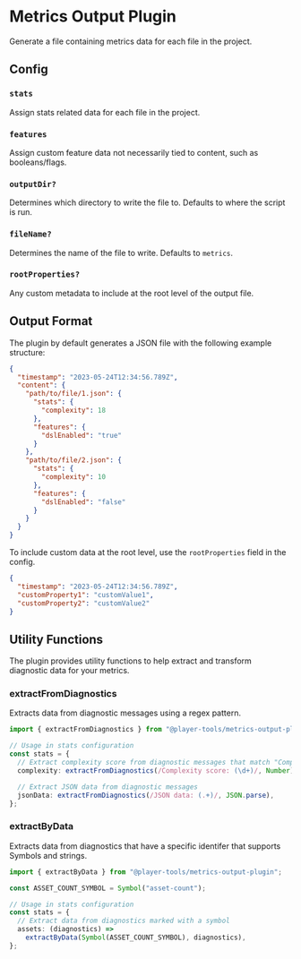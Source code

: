 # Metrics Output Plugin

Generate a file containing metrics data for each file in the project.

## Config

### `stats`

Assign stats related data for each file in the project.

### `features`

Assign custom feature data not necessarily tied to content, such as booleans/flags. 

### `outputDir?`

Determines which directory to write the file to. Defaults to where the script is run.

### `fileName?`

Determines the name of the file to write. Defaults to `metrics`.

### `rootProperties?`

Any custom metadata to include at the root level of the output file.

## Output Format

The plugin by default generates a JSON file with the following example structure:

```json
{
  "timestamp": "2023-05-24T12:34:56.789Z",
  "content": {
    "path/to/file/1.json": {
      "stats": {
        "complexity": 18
      },
      "features": {
        "dslEnabled": "true"
      }
    },
    "path/to/file/2.json": {
      "stats": {
        "complexity": 10
      },
      "features": {
        "dslEnabled": "false"
      }
    }
  }
}
```

To include custom data at the root level, use the `rootProperties` field in the
config.

```json
{
  "timestamp": "2023-05-24T12:34:56.789Z",
  "customProperty1": "customValue1",
  "customProperty2": "customValue2"
}
```

## Utility Functions

The plugin provides utility functions to help extract and transform diagnostic data for your metrics.

### extractFromDiagnostics

Extracts data from diagnostic messages using a regex pattern.

```typescript
import { extractFromDiagnostics } from "@player-tools/metrics-output-plugin";

// Usage in stats configuration
const stats = {
  // Extract complexity score from diagnostic messages that match "Complexity score: 42"
  complexity: extractFromDiagnostics(/Complexity score: (\d+)/, Number),

  // Extract JSON data from diagnostic messages
  jsonData: extractFromDiagnostics(/JSON data: (.+)/, JSON.parse),
};
```

### extractByData

Extracts data from diagnostics that have a specific identifer that supports Symbols and strings.

```typescript
import { extractByData } from "@player-tools/metrics-output-plugin";

const ASSET_COUNT_SYMBOL = Symbol("asset-count");

// Usage in stats configuration
const stats = {
  // Extract data from diagnostics marked with a symbol
  assets: (diagnostics) =>
    extractByData(Symbol(ASSET_COUNT_SYMBOL), diagnostics),
};
```
